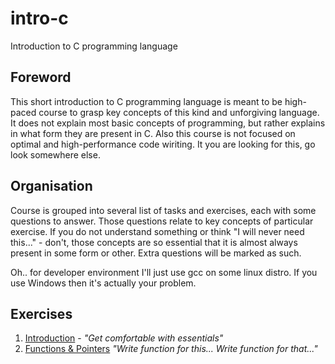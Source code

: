 # intro-c
Introduction to C programming language

## Foreword
This short introduction to C programming language is meant to be high-paced course to grasp key concepts of this kind and unforgiving language.
It does not explain most basic concepts of programming, but rather explains in what form they are present in C.
Also this course is not focused on optimal
and high-performance code wiriting. It you are looking for this, go look somewhere else.

## Organisation
Course is grouped into several list of tasks and exercises, each with some questions to answer. Those questions relate to key concepts of particular exercise. If you do not understand something or think "I will never need this..." - don't, those concepts are so essential that it is almost always present in some form or other. Extra questions will be marked as such.

Oh.. for developer environment I'll just use gcc on some linux distro. If you use Windows then it's actually your problem.

## Exercises

1. [Introduction](ex01.md) - *"Get comfortable with essentials"*
1. [Functions & Pointers](ex02.md) *"Write function for this... Write function for that..."*
